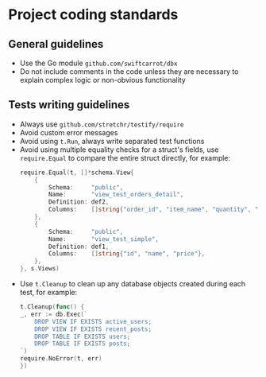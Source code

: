 # Project coding standards

## General guidelines

- Use the Go module `github.com/swiftcarrot/dbx`
- Do not include comments in the code unless they are necessary to explain complex logic or non-obvious functionality

## Tests writing guidelines

- Always use `github.com/stretchr/testify/require`
- Avoid custom error messages
- Avoid using `t.Run`, always write separated test functions
- Avoid using multiple equality checks for a struct's fields, use `require.Equal` to compare the entire struct directly, for example:
    ```go
	require.Equal(t, []*schema.View{
		{
			Schema:     "public",
			Name:       "view_test_orders_detail",
			Definition: def2,
			Columns:    []string{"order_id", "item_name", "quantity", "price", "total_price"},
		},
		{
			Schema:     "public",
			Name:       "view_test_simple",
			Definition: def1,
			Columns:    []string{"id", "name", "price"},
		},
	}, s.Views)
    ```
- Use `t.Cleanup` to clean up any database objects created during each test, for example:
	```go
	t.Cleanup(func() {
	_, err := db.Exec(`
		DROP VIEW IF EXISTS active_users;
		DROP VIEW IF EXISTS recent_posts;
		DROP TABLE IF EXISTS users;
		DROP TABLE IF EXISTS posts;
	`)
	require.NoError(t, err)
	})
	```